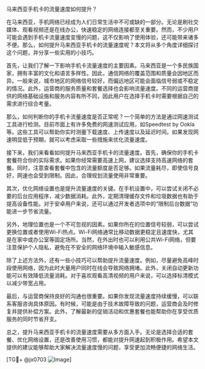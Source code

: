 马来西亚手机卡的流量速度如何提升？

在马来西亚，手机网络已经成为人们日常生活中不可或缺的一部分。无论是刷社交媒体、观看视频还是在线办公，快速稳定的网络连接都至关重要。然而，不少用户可能会遇到手机卡流量速度变慢的问题，这不仅影响了使用体验，还可能带来诸多不便。那么，如何提升马来西亚手机卡的流量速度呢？本文将从多个角度详细探讨这个问题，并分享一些实用的小技巧。

首先，让我们了解一下影响手机卡流量速度的主要因素。马来西亚是一个多民族国家，拥有丰富的文化和语言多样性。因此，通信网络的覆盖范围和质量会因地区而异。一般来说，城市地区的网络信号较好，而偏远地区可能会面临信号弱或不稳定的情况。此外，运营商的服务质量和套餐选择也会影响流量速度。不同的运营商提供的网络基础设施和服务内容有所不同，因此用户在选择手机卡时需要根据自己的需求进行综合考量。

那么，如何判断你的手机卡流量速度是否正常呢？一个简单的方法是通过网速测试工具进行检测。目前市面上有许多免费的网速测试应用，如Speedtest by Ookla等。这些工具可以帮助你实时测量下载速度、上传速度以及延迟时间。如果发现网速明显低于预期，就可以考虑采取一些措施来优化流量速度。

接下来，我们来看看如何提升马来西亚手机卡的流量速度。首先，确保你的手机卡套餐符合你的实际需求。如果你经常需要高速上网，建议选择支持高速网络的套餐。同时，注意查看套餐中包含的流量额度是否足够。如果流量耗尽，即使信号良好，网速也会受到限制。因此，合理规划流量使用非常重要。

其次，优化网络设置也是提升流量速度的关键。在手机设置中，可以尝试关闭不必要的后台应用程序，减少数据消耗。此外，定期清理缓存文件和垃圾数据也有助于提高设备性能。对于安卓用户来说，还可以通过开发者选项中的“限制后台数据”功能进一步节省流量。

另外，地理位置也是一个不可忽视的因素。如果你所在的位置信号较弱，可以尝试更换位置或者使用Wi-Fi热点。Wi-Fi网络通常比移动数据更稳定且速度快，尤其是在家中或办公室等固定场所。当然，在外出时也可以利用公共Wi-Fi网络，但要注意保护个人隐私，避免在不安全的网络环境中输入敏感信息。

除了上述方法外，还有一些小技巧可以帮助提升流量速度。例如，尽量避免高峰时段使用网络，因为此时大量用户同时在线会导致网络拥堵。此外，关闭自动更新功能可以有效降低流量消耗。对于喜欢观看高清视频的用户来说，可以选择标清模式以减少带宽占用。

最后，与运营商保持良好的沟通也很重要。如果你发现流量速度持续缓慢，可以联系客服咨询具体原因。有时候，可能是由于技术故障导致的问题，运营商会及时修复并提供补偿方案。此外，了解最新的促销活动和优惠套餐也能帮助你在享受优质服务的同时节省开支。

总之，提升马来西亚手机卡的流量速度需要从多方面入手。无论是选择合适的套餐、优化网络设置，还是改善使用习惯，都能对提升网速起到积极作用。希望本文提供的建议能够帮助大家解决流量速度慢的问题，享受更加流畅便捷的网络生活。

[TG💪+ @jx0703 ![Image](https://github.com/user-attachments/assets/dbca1d08-cadb-493c-b0ec-ad6f7a83f270)]